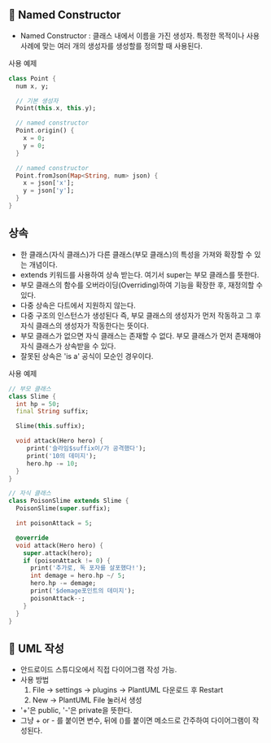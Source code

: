 ## 📌 Named Constructor

+ Named Constructor : 클래스 내에서 이름을 가진 생성자. 특정한 목적이나 사용 사례에 맞는 여러 개의 생성자를 생성할를 정의할 때 사용된다.

사용 예제
```dart
class Point {
  num x, y;

  // 기본 생성자
  Point(this.x, this.y);

  // named constructor
  Point.origin() {
    x = 0;
    y = 0;
  }

  // named constructor
  Point.fromJson(Map<String, num> json) {
    x = json['x'];
    y = json['y'];
  }
}
```

## 상속

+ 한 클래스(자식 클래스)가 다른 클래스(부모 클래스)의 특성을 가져와 확장할 수 있는 개념이다.
+ extends 키워드를 사용하여 상속 받는다. 여기서 super는 부모 클래스를 뜻한다.
+ 부모 클래스의 함수를 오버라이딩(Overriding)하여 기능을 확장한 후, 재정의할 수 있다.
+ 다중 상속은 다트에서 지원하지 않는다.
+ 다중 구조의 인스턴스가 생성된다 즉, 부모 클래스의 생성자가 먼저 작동하고 그 후 자식 클래스의 생성자가 작동한다는 뜻이다.
+ 부모 클래스가 없으면 자식 클래스는 존재할 수 없다. 부모 클래스가 먼저 존재해야 자식 클래스가 상속받을 수 있다.
+ 잘못된 상속은 'is a' 공식이 모순인 경우이다.

사용 예제
```dart
// 부모 클래스
class Slime {
  int hp = 50;
  final String suffix;

  Slime(this.suffix);

  void attack(Hero hero) {
     print('슬라임$suffix이/가 공격했다');
     print('10의 데미지');
     hero.hp -= 10;
  }
}

// 자식 클래스
class PoisonSlime extends Slime {
  PoisonSlime(super.suffix);

  int poisonAttack = 5;

  @override
  void attack(Hero hero) {
    super.attack(hero);
    if (poisonAttack != 0) {
      print('추가로, 독 포자를 살포했다!');
      int demage = hero.hp ~/ 5;
      hero.hp -= demage;
      print('$demage포인트의 데미지');
      poisonAttack--;
    }
  }
}
```

## 📌 UML 작성

+ 안드로이드 스튜디오에서 직접 다이어그램 작성 가능.
+ 사용 방법
  1. File -> settings -> plugins -> PlantUML 다운로드 후 Restart
  2. New -> PlantUML File 눌러서 생성
+ '+'은 public, '-'은 private을 뜻한다.
+ 그냥 + or - 를 붙이면 변수, 뒤에 ()를 붙이면 메소드로 간주하여 다이어그램이 작성된다.


